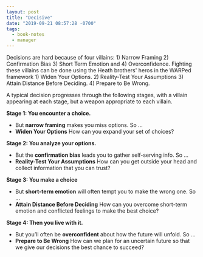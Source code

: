 ```yaml
---
layout: post
title: "Decisive"
date: "2019-09-21 08:57:28 -0700"
tags:
  - book-notes
  - manager
---
```


Decisions are hard because of four villains: 1) Narrow Framing 2) Confirmation Bias 3) Short Term Emotion and 4) Overconfidence. Fighting these villains can be done using the Heath brothers' heros in the WARPed framework 1) Widen Your Options. 2) Reality-Test Your Assumptions 3) Attain Distance Before Deciding. 4) Prepare to Be Wrong.

A typical decision progresses through the following stages, with a villain appearing at each stage, but a weapon appropriate to each villain.

**Stage 1: You encounter a choice.**

* But **narrow framing** makes you miss options. So …
* **Widen Your Options** How can you expand your set of choices?

**Stage 2: You analyze your options.**

* But the **confirmation bias** leads you to gather self-serving info. So …
* **Reality-Test Your Assumptions** How can you get outside your head and collect information that you can trust?

**Stage 3: You make a choice**

* But **short-term emotion** will often tempt you to make the wrong one. So …
* **Attain Distance Before Deciding**  How can you overcome short-term emotion and conflicted feelings to make the best choice?

**Stage 4: Then you live with it.**

* But you’ll often be **overconfident**  about how the future will unfold. So …
* **Prepare to Be Wrong** How can we plan for an uncertain future so that we give our decisions the best chance to succeed?

